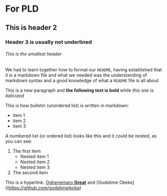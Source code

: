 # For PLD
## This is header 2
### Header 3 is usually not underlined
###### This is the smallest header

We had to learn together how to format our `README`, having established that it is a markdown file and what we needed was the understanding of markdown syntax and a good knowledge of what a `README` file is all about

This is a new paragraph and **the following text is bold** while *this one is italicized*

This is how bulletin (unordered list) is written in markdown:
- item 1
- item 2
- item 3

A numbered list (or ordered list) looks like this and it could be nested, as you can see:
1. The first item
	- Nested item 1
	- Nested item 2
	- Nested item 3
2. The second item

This is a hyperlink. [Oghenemaro **Great**](https://github.com/AkposGreatma) and [Godstime Okeke]((https://github.com/godstimeikoba)

